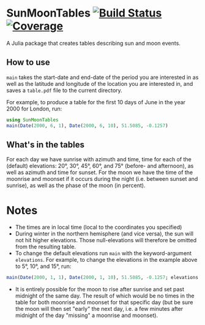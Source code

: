 # SunMoonTables [![Build Status](https://github.com/yakir12/SunMoonTables.jl/actions/workflows/CI.yml/badge.svg?branch=main)](https://github.com/yakir12/SunMoonTables.jl/actions/workflows/CI.yml?query=branch%3Amain) [![Coverage](https://codecov.io/gh/yakir12/SunMoonTables.jl/branch/main/graph/badge.svg)](https://codecov.io/gh/yakir12/SunMoonTables.jl)

A Julia package that creates tables describing sun and moon events.

## How to use
`main` takes the start-date and end-date of the period you are interested in as well as the latitude and longitude of the location you are interested in, and saves a `table.pdf` file to the current directory. 

For example, to produce a table for the first 10 days of June in the year 2000 for London, run:

```julia
using SunMoonTables
main(Date(2000, 6, 1), Date(2000, 6, 10), 51.5085, -0.1257)
```

## What's in the tables
For each day we have sunrise with azimuth and time, time for each of the (default) elevations: 20°, 30°, 45°, 60°, and 75° (before- and afternoon), as well as azimuth and time for sunset. 
For the moon we have the time of the moonrise and moonset if it occurs during the night (i.e. between sunset and sunrise), as well as the phase of the moon (in percent).

# Notes
- The times are in local time (local to the coordinates you specified)
- During winter in the northern hemisphere (and vice versa), the sun will not hit higher elevations. Those null-elevations will therefore be omitted from the resulting table.
- To change the default elevations run `main` with the keyword-argument `elevations`. For example, to change the elevations in the example above to 5°, 10°, and 15°, run:
```julia
main(Date(2000, 1, 1), Date(2000, 1, 10), 51.5085, -0.1257; elevations = [5, 10, 15])
```
- It is entirely possible for the moon to rise after sunrise and set past midnight of the same day. The result of which would be no times in the table for both moonrise and moonset for that specific day (but be sure the moon will then set "early" the next day, i.e. a few minutes after midnight of the day "missing" a moonrise and moonset).

